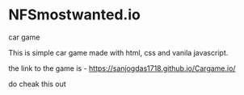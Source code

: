 # NFSmostwanted.io
car game

This is simple car game made with html, css and vanila javascript.

the link to the game is - https://sanjogdas1718.github.io/Cargame.io/

do cheak this out 
